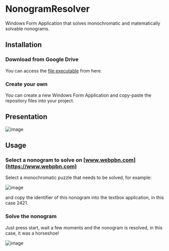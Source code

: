 # NonogramResolver

Windows Form Application that solves monochromatic and matematically solvable nonograms.

## Installation

### Download from Google Drive

You can access the [file executable](https://drive.google.com/file/d/1Jd3Ht7yepX56z9Bd4V5FQIkCsmF92Pq1) from here.

### Create your own

You can create a new Windows Form Application and copy-paste the repository files into your project.

## Presentation

![image](https://drive.google.com/uc?export=view&id=1iRMVmnNT-PeFIHbb1f3M0LsFEwfC1NDY)

## Usage

### Select a nonogram to solve on [www.webpbn.com](https://www.webpbn.com)

Select a monochromatic puzzle that needs to be solved, for example:

![image](https://drive.google.com/uc?export=view&id=1ZvBgMxioyKgZTe9zvpro5YxqSP6G4iO0)

and copy the identifier of this nonogram into the textbox application, in this case 2421.

### Solve the nonogram
Just press start, wait a few moments and the nonogram is resolved, in this case, it was a horseshoe!

![image](https://drive.google.com/uc?export=view&id=1hGOxsfVrDZZyw0Zks-u_144W050nb5Es)
